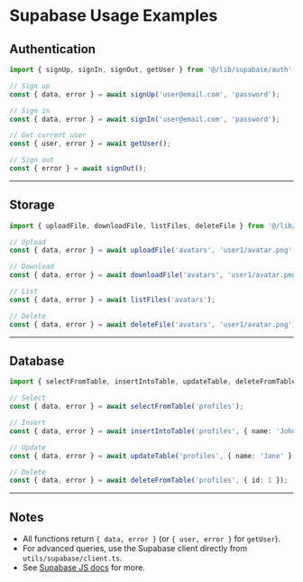 # Supabase Usage Examples

## Authentication

```ts
import { signUp, signIn, signOut, getUser } from '@/lib/supabase/auth';

// Sign up
const { data, error } = await signUp('user@email.com', 'password');

// Sign in
const { data, error } = await signIn('user@email.com', 'password');

// Get current user
const { user, error } = await getUser();

// Sign out
const { error } = await signOut();
```

---

## Storage

```ts
import { uploadFile, downloadFile, listFiles, deleteFile } from '@/lib/supabase/storage';

// Upload
const { data, error } = await uploadFile('avatars', 'user1/avatar.png', file);

// Download
const { data, error } = await downloadFile('avatars', 'user1/avatar.png');

// List
const { data, error } = await listFiles('avatars');

// Delete
const { data, error } = await deleteFile('avatars', 'user1/avatar.png');
```

---

## Database

```ts
import { selectFromTable, insertIntoTable, updateTable, deleteFromTable } from '@/lib/supabase/database';

// Select
const { data, error } = await selectFromTable('profiles');

// Insert
const { data, error } = await insertIntoTable('profiles', { name: 'John' });

// Update
const { data, error } = await updateTable('profiles', { name: 'Jane' }, { id: 1 });

// Delete
const { data, error } = await deleteFromTable('profiles', { id: 1 });
```

---

## Notes
- All functions return `{ data, error }` (or `{ user, error }` for `getUser`).
- For advanced queries, use the Supabase client directly from `utils/supabase/client.ts`.
- See [Supabase JS docs](https://supabase.com/docs/reference/javascript/introduction) for more.
